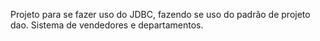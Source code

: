 Projeto para se fazer uso do JDBC, fazendo se uso do padrão de projeto dao. Sistema de vendedores e departamentos.
